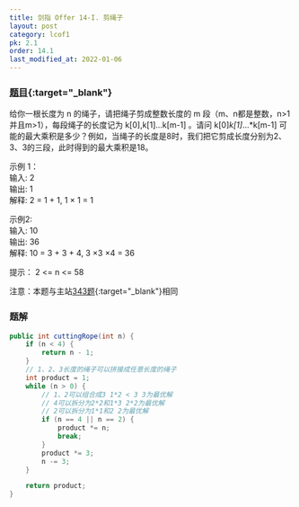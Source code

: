 ```yaml
---
title: 剑指 Offer 14-I. 剪绳子
layout: post
category: lcof1
pk: 2.1
order: 14.1
last_modified_at: 2022-01-06
---
```


### [题目](https://leetcode.cn/problems/jian-sheng-zi-lcof/){:target="_blank"}

给你一根长度为 n 的绳子，请把绳子剪成整数长度的 m 段（m、n都是整数，n>1并且m>1），每段绳子的长度记为 k[0],k[1]...k[m-1] 。请问 k[0]*k[1]*...*k[m-1] 可能的最大乘积是多少？例如，当绳子的长度是8时，我们把它剪成长度分别为2、3、3的三段，此时得到的最大乘积是18。

示例 1：  
输入: 2  
输出: 1  
解释: 2 = 1 + 1, 1 × 1 = 1

示例2:  
输入: 10  
输出: 36  
解释: 10 = 3 + 3 + 4, 3 ×3 ×4 = 36

提示： 2 <= n <= 58

注意：本题与主站[343题](https://leetcode.cn/problems/integer-break/){:target="_blank"}相同

### 题解

```java
public int cuttingRope(int n) {
    if (n < 4) {
        return n - 1;
    }
    // 1、2、3长度的绳子可以拼接成任意长度的绳子
    int product = 1;
    while (n > 0) {
        // 1、2可以组合成3 1*2 < 3 3为最优解
        // 4可以拆分为2*2和1*3 2*2为最优解
        // 2可以拆分为1*1和2 2为最优解
        if (n == 4 || n == 2) {
            product *= n;
            break;
        }
        product *= 3;
        n -= 3;
    }

    return product;
}
```